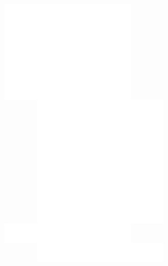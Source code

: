 <img alt="🦁" align="left" width="400px" src="https://github.com/dlion/dlion/blob/main/metrics.svg">
<img alt="🦁" align="right" width="400px" src="https://github.com/dlion/dlion/blob/main/posts.svg">
<img alt="🦁" align="right" width="400px" src="https://github.com/dlion/dlion/blob/main/calendar.svg">
<img alt="🦁" align="left" width="400px" src="https://github.com/dlion/dlion/blob/main/languages.svg">
<img alt="🦁" align="right" width="400px" src="https://github.com/dlion/dlion/blob/main/topics.svg">



